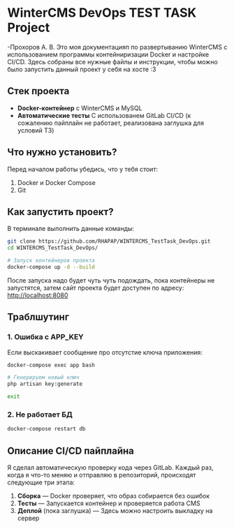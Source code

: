 # WinterCMS DevOps TEST TASK Project
-Прохоров А. В.
 Это моя документацияп по развертыванию WinterCMS с использованием программы контейниризации Docker и настройке CI/CD. Здесь собраны все нужные файлы и инструкции, чтобы можно было запустить данный проект у себя на хосте :3

## Cтек проекта

- **Docker-контейнер** с WinterCMS и MySQL
- **Автоматические тесты** С использованем GitLab CI/CD (к сожалению пайплайн не работает, реализована заглушка для условий ТЗ)

## Что нужно установить? 
Перед началом работы убедись, что у тебя стоит:

1. Docker и Docker Compose
2. Git

## Как запустить проект?

В терминале выполнить данные команды:

```bash
git clone https://github.com/RHAPAP/WINTERCMS_TestTask_DevOps.git
cd WINTERCMS_TestTask_DevOps/

# Запуск контейнеров проекта
docker-compose up -d --build
```

Поcле запуска надо будет чуть чуть подождать, пока контейнеры не запустятся, затем сайт проекта будет доступен по адресу:  
[http://localhost:8080](http://localhost:8080)

## Траблшутинг

### 1. Ошибка с APP_KEY
Если выскакивает сообщение про отсутстие ключа приложения:
```bash
docker-compose exec app bash

# Генерируем новый ключ
php artisan key:generate

exit
```

### 2. Не работает БД
```bash
docker-compose restart db
```

## Описание CI/CD пайплайна

Я сделал автоматическую проверку кода через GitLab. Каждый раз, когда я что-то меняю и отправляю в репозиторий, происходят следующие три этапа:

1. **Сборка** — Docker проверяет, что образ собирается без ошибок
2. **Тесты** — Запускается контейнер и проверяется работа CMS
3. **Деплой** (пока заглушка) — Здесь можно настроить выкладку на сервер